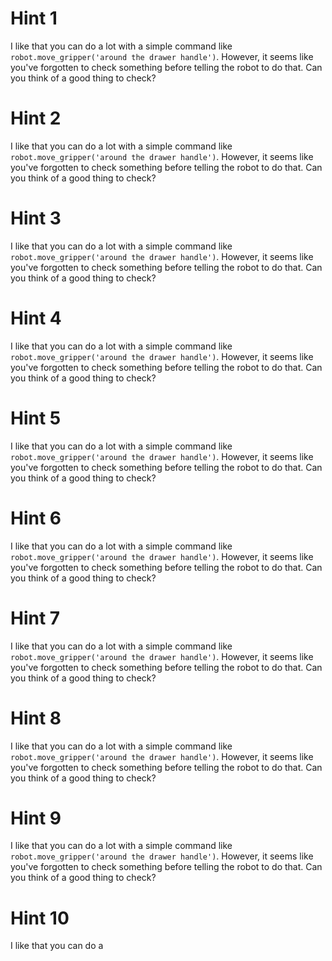 

# Hint 1
I like that you can do a lot with a simple command like `robot.move_gripper('around the drawer handle')`. However, it seems like you've forgotten to check something before telling the robot to do that. Can you think of a good thing to check?

# Hint 2
I like that you can do a lot with a simple command like `robot.move_gripper('around the drawer handle')`. However, it seems like you've forgotten to check something before telling the robot to do that. Can you think of a good thing to check?

# Hint 3
I like that you can do a lot with a simple command like `robot.move_gripper('around the drawer handle')`. However, it seems like you've forgotten to check something before telling the robot to do that. Can you think of a good thing to check?

# Hint 4
I like that you can do a lot with a simple command like `robot.move_gripper('around the drawer handle')`. However, it seems like you've forgotten to check something before telling the robot to do that. Can you think of a good thing to check?

# Hint 5
I like that you can do a lot with a simple command like `robot.move_gripper('around the drawer handle')`. However, it seems like you've forgotten to check something before telling the robot to do that. Can you think of a good thing to check?

# Hint 6
I like that you can do a lot with a simple command like `robot.move_gripper('around the drawer handle')`. However, it seems like you've forgotten to check something before telling the robot to do that. Can you think of a good thing to check?

# Hint 7
I like that you can do a lot with a simple command like `robot.move_gripper('around the drawer handle')`. However, it seems like you've forgotten to check something before telling the robot to do that. Can you think of a good thing to check?

# Hint 8
I like that you can do a lot with a simple command like `robot.move_gripper('around the drawer handle')`. However, it seems like you've forgotten to check something before telling the robot to do that. Can you think of a good thing to check?

# Hint 9
I like that you can do a lot with a simple command like `robot.move_gripper('around the drawer handle')`. However, it seems like you've forgotten to check something before telling the robot to do that. Can you think of a good thing to check?

# Hint 10
I like that you can do a